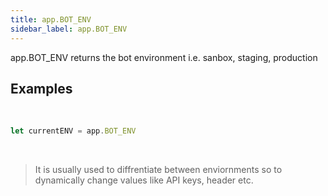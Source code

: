```yaml
---
title: app.BOT_ENV
sidebar_label: app.BOT_ENV
---
```


app.BOT_ENV returns the bot environment i.e. sanbox, staging, production

## Examples
​
```js
let currentENV = app.BOT_ENV
```
​
> It is usually used to diffrentiate between enviornments so to dynamically change values like API keys, header etc.
